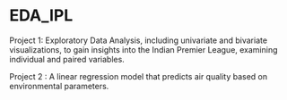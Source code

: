 # EDA_IPL
Project 1: Exploratory Data Analysis, including univariate and bivariate visualizations, to gain insights into the Indian Premier League, examining individual and paired variables.

Project 2 : A linear regression model that predicts air quality based on environmental parameters.
